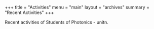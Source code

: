 +++
title = "Activities"
menu = "main"
layout = "archives"
summary = "Recent Activities"
+++

Recent activities of Students of Photonics - unitn.
